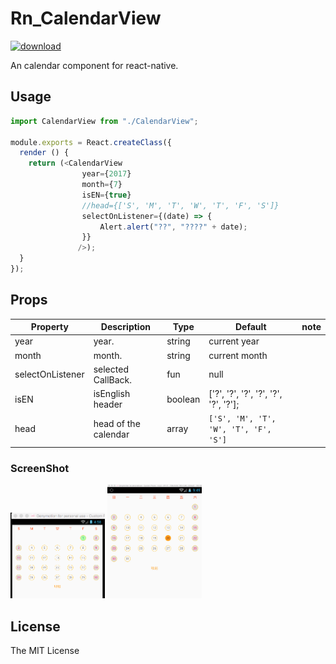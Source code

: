 # Rn_CalendarView
[![download][download-image]][download-url]

[npm-image]:https://github.com/wisn-mirror/Rn_CalendarView
[npm-url]:https://github.com/wisn-mirror/Rn_CalendarView
[download-image]: https://github.com/wisn-mirror/Rn_CalendarView
[download-url]: https://github.com/wisn-mirror/Rn_CalendarView

An  calendar component for react-native.

## Usage

```js
import CalendarView from "./CalendarView";

module.exports = React.createClass({
  render () {
    return (<CalendarView
                year={2017}
                month={7}
                isEN={true}
                //head={['S', 'M', 'T', 'W', 'T', 'F', 'S']}
                selectOnListener={(date) => {
                    Alert.alert("??", "????" + date);
                }}
               />);
  }
});
```

## Props

Property  | Description | Type | Default | note
----------|-------------|------|---------|------
year | year. | string | current year |
month | month. | string | current month |
selectOnListener | selected CallBack. | fun | null |
isEN | isEnglish header | boolean | ['?', '?', '?', '?', '?', '?', '?']; |
head | head of the calendar | array | `['S', 'M', 'T', 'W', 'T', 'F', 'S']` |


### ScreenShot

<img width="30%" src="./img/screenshot_en.png" />



<img width="30%" src="./img/screenshot.jpg" />

## License

The MIT License
